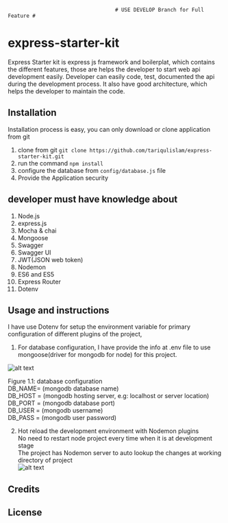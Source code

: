                                        # USE DEVELOP Branch for Full Feature #
# express-starter-kit
Express Starter kit is express js framework and boilerplat, which contains the different features, those are helps the developer to start web api development easily. Developer can easily code, test, documented the api during the development process. It also have good architecture, which helps the developer to maintain the code.

## Installation

Installation process is easy, you can only download or clone application from git

1. clone from git `git clone https://github.com/tariqulislam/express-starter-kit.git`
2. run the command `npm install`
3. configure the database from `config/database.js` file
4. Provide the Application security

## developer must have knowledge about

1. Node.js
2. express.js
3. Mocha & chai
4. Mongoose
5. Swagger
6. Swagger UI
7. JWT(JSON web token)
8. Nodemon
9. ES6 and ES5
10. Express Router
11. Dotenv


## Usage and instructions
I have use Dotenv for setup the environment variable for primary configuration of different plugins of the project,

1. For database configuration, I have provide the info at .env file to use mongoose(driver for mongodb for node) for this project.

![alt text](https://github.com/tariqulislam/express-starter-kit/blob/feature/user-guide/public/images/env.png)

Figure 1.1: database configuration <br />
    DB_NAME= (mongodb database name) <br />
    DB_HOST = (mongodb hosting server, e.g: localhost or server location) <br />
    DB_PORT = (mongodb database port) <br />
    DB_USER = (mongodb username) <br />
    DB_PASS = (mongodb user password) <br />

2. Hot reload the development environment with Nodemon plugins <br />
    No need to restart node project every time when it is at development stage <br />
    The project has Nodemon server to auto lookup the changes at working directory of project <br />
![alt text](https://github.com/tariqulislam/express-starter-kit/blob/feature/user-guide/public/images/nodemoon.PNG)

## Credits



## License
